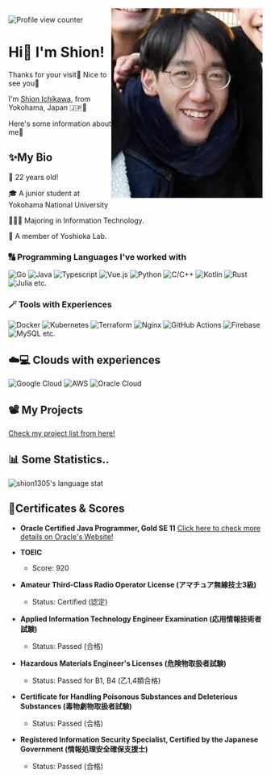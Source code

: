 ﻿<img src="ShionProfile2024.webp" width="300" align="right" alt="Profile Image">

![Profile view counter](https://komarev.com/ghpvc/?username=shion1305&style=for-the-badge)

# Hi👋 I'm Shion!

Thanks for your visit🌈 Nice to see you🤗

I'm <u>Shion Ichikawa</u>, from Yokohama, Japan 🇯🇵🗾

Here's some information about me👀

## ✨My Bio
🎂 22 years old!

🎓 A junior student at Yokohama National University

👨🏻‍💻 Majoring in Information Technology.

🧪 A member of Yoshioka Lab.

### 🔠 Programming Languages I've worked with

![Go](https://img.shields.io/badge/-Go-00add8?style=for-the-badge&logo=go&logoColor=white)
![Java](https://img.shields.io/badge/-Java-F89820?style=for-the-badge&logo=openjdk&logoColor=white)
![Typescript](https://img.shields.io/badge/-TypeScript-007ACC?style=for-the-badge&logo=typescript&logoColor=white)
![Vue.js](https://img.shields.io/badge/-Vue%20%2F%20Nuxt-35495E?style=for-the-badge&logo=vue.js&logoColor=#41B883) 
![Python](https://img.shields.io/badge/-Python-306998?style=for-the-badge&logo=python&logoColor=white)
![C/C++](https://img.shields.io/badge/-C%20%2F%20C%2B%2B-0574fc?style=for-the-badge&logo=c%2b%2b&logoColor=white)
![Kotlin](https://img.shields.io/badge/Kotlin-0095D5?&style=for-the-badge&logo=kotlin&logoColor=white)
![Rust](https://img.shields.io/badge/Rust-000000?style=for-the-badge&logo=rust&logoColor=white)
![Julia](https://img.shields.io/badge/-Julia-9558B2?style=for-the-badge&logo=julia&logoColor=white)
etc.

### 🪄 Tools with Experiences

![Docker](https://img.shields.io/badge/docker-%230db7ed.svg?style=for-the-badge&logo=docker&logoColor=white)
![Kubernetes](https://img.shields.io/badge/kubernetes-%23326ce5.svg?style=for-the-badge&logo=kubernetes&logoColor=white)
![Terraform](https://img.shields.io/badge/terraform-%235835CC.svg?style=for-the-badge&logo=terraform&logoColor=white)
![Nginx](https://img.shields.io/badge/nginx-%23009639.svg?style=for-the-badge&logo=nginx&logoColor=white)
![GitHub Actions](https://img.shields.io/badge/github%20actions-%232671E5.svg?style=for-the-badge&logo=githubactions&logoColor=white)
![Firebase](https://img.shields.io/badge/firebase-%23039BE5.svg?style=for-the-badge&logo=firebase)
![MySQL](https://img.shields.io/badge/mysql-%2300f.svg?style=for-the-badge&logo=mysql&logoColor=white)
etc.



## ☁️💻 Clouds with experiences
![Google Cloud](https://img.shields.io/badge/GCP-%234285F4.svg?style=for-the-badge&logo=google-cloud&logoColor=white)
![AWS](https://img.shields.io/badge/AWS-%23FF9900.svg?style=for-the-badge&logo=amazon-aws&logoColor=white)
![Oracle Cloud](https://img.shields.io/badge/OCI-F80000?style=for-the-badge&logo=oracle&logoColor=white)

## 📽️ My Projects
[Check my project list from here!](./Projects.md)

## 📊 Some Statistics..

![shion1305's language stat](https://github-readme-stats.vercel.app/api/top-langs/?username=shion1305&hide=jupyter%20notebook&layout=compact&langs_count=20)

## 🏅Certificates & Scores

- **Oracle Certified Java Programmer, Gold SE 11**
  [Click here to check more details on Oracle's Website!](https://catalog-education.oracle.com/pls/certview/sharebadge?id=3713F34F572B68CE1034FF593C7AD3C46AC464B054745D254B539C755AC8795B)
  
- **TOEIC**
  - Score: 920
  
- **Amateur Third-Class Radio Operator License (アマチュア無線技士3級)**
  - Status: Certified (認定)
  
- **Applied Information Technology Engineer Examination (応用情報技術者試験)**
  - Status: Passed (合格)
  
- **Hazardous Materials Engineer's Licenses (危険物取扱者試験)**
  - Status: Passed for B1, B4 (乙1,4類合格) 
  
- **Certificate for Handling Poisonous Substances and Deleterious Substances (毒物劇物取扱者試験)**
  - Status: Passed (合格)

  
- **Registered Information Security Specialist, Certified by the Japanese Government (情報処理安全確保支援士)**
  - Status: Passed (合格)

